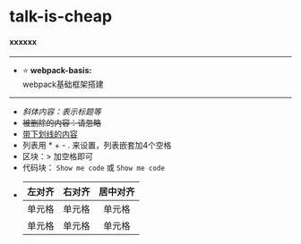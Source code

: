 # talk-is-cheap
#### xxxxxx 

--------------------------------------
+ ⭐ **webpack-basis:**  
    webpack基础框架搭建  

--------------------------------------
* *斜体内容：表示标题等*  
* ~~被删除的内容：请忽略~~  
* <u>带下划线的内容</u>
* 列表用 * + - . 来设置，列表嵌套加4个空格
* 区块：> 加空格即可
* 代码块： `Show me code` 或 ``` Show me code ```
*   | 左对齐 | 右对齐 | 居中对齐 |
    | :-----| ----: | :----: |
    | 单元格 | 单元格 | 单元格 |
    | 单元格 | 单元格 | 单元格 |
